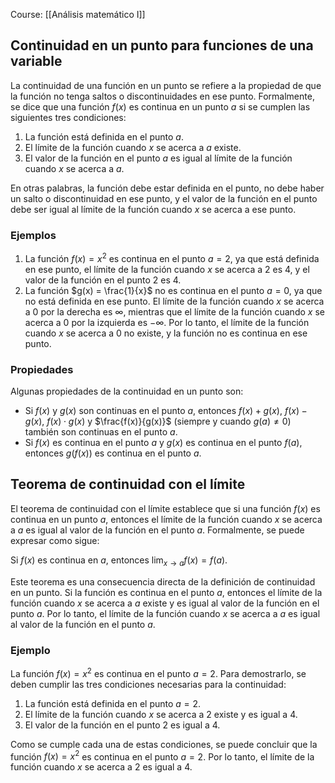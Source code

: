 Course: [[Análisis matemático I]]
## Continuidad en un punto para funciones de una variable

La continuidad de una función en un punto se refiere a la propiedad de que la función no tenga saltos o discontinuidades en ese punto. Formalmente, se dice que una función $f(x)$ es continua en un punto $a$ si se cumplen las siguientes tres condiciones:

1. La función está definida en el punto $a$.
2. El límite de la función cuando $x$ se acerca a $a$ existe.
3. El valor de la función en el punto $a$ es igual al límite de la función cuando $x$ se acerca a $a$.

En otras palabras, la función debe estar definida en el punto, no debe haber un salto o discontinuidad en ese punto, y el valor de la función en el punto debe ser igual al límite de la función cuando $x$ se acerca a ese punto.

### Ejemplos

1. La función $f(x) = x^2$ es continua en el punto $a = 2$, ya que está definida en ese punto, el límite de la función cuando $x$ se acerca a $2$ es $4$, y el valor de la función en el punto $2$ es $4$.
2. La función $g(x) = \frac{1}{x}$ no es continua en el punto $a = 0$, ya que no está definida en ese punto. El límite de la función cuando $x$ se acerca a $0$ por la derecha es $\infty$, mientras que el límite de la función cuando $x$ se acerca a $0$ por la izquierda es $-\infty$. Por lo tanto, el límite de la función cuando $x$ se acerca a $0$ no existe, y la función no es continua en ese punto.

### Propiedades

Algunas propiedades de la continuidad en un punto son:

- Si $f(x)$ y $g(x)$ son continuas en el punto $a$, entonces $f(x) + g(x)$, $f(x) - g(x)$, $f(x) \cdot g(x)$ y $\frac{f(x)}{g(x)}$ (siempre y cuando $g(a) \neq 0$) también son continuas en el punto $a$.
- Si $f(x)$ es continua en el punto $a$ y $g(x)$ es continua en el punto $f(a)$, entonces $g(f(x))$ es continua en el punto $a$.

## Teorema de continuidad con el límite

El teorema de continuidad con el límite establece que si una función $f(x)$ es continua en un punto $a$, entonces el límite de la función cuando $x$ se acerca a $a$ es igual al valor de la función en el punto $a$. Formalmente, se puede expresar como sigue:

Si $f(x)$ es continua en $a$, entonces $\lim_{x \to a} f(x) = f(a)$.

Este teorema es una consecuencia directa de la definición de continuidad en un punto. Si la función es continua en el punto $a$, entonces el límite de la función cuando $x$ se acerca a $a$ existe y es igual al valor de la función en el punto $a$. Por lo tanto, el límite de la función cuando $x$ se acerca a $a$ es igual al valor de la función en el punto $a$.

### Ejemplo

La función $f(x) = x^2$ es continua en el punto $a = 2$. Para demostrarlo, se deben cumplir las tres condiciones necesarias para la continuidad:

1. La función está definida en el punto $a = 2$.
2. El límite de la función cuando $x$ se acerca a $2$ existe y es igual a $4$.
3. El valor de la función en el punto $2$ es igual a $4$.

Como se cumple cada una de estas condiciones, se puede concluir que la función $f(x) = x^2$ es continua en el punto $a = 2$. Por lo tanto, el límite de la función cuando $x$ se acerca a $2$ es igual a $4$.
